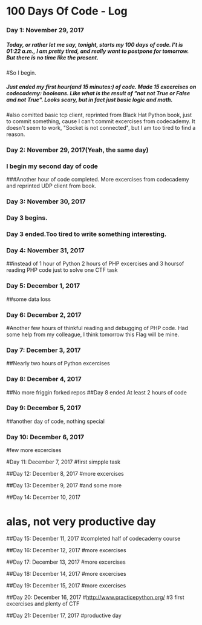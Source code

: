 # 100 Days Of Code - Log

### Day 1: November 29, 2017 
##### Today, or rather let me say, tonight, starts my 100 days of code. I't is 01:22 a.m., I am pretty  tired, and really want to postpone for tomorrow. But there is no time like the present.
#So I begin.

##### Just ended my first hour(and 15 minutes:) of code. Made 15 excercises on codecademy: booleans. Like what is the result of "not not True or False and not True". Looks scary, but in fact just basic logic and math.
#also comitted basic tcp client, reprinted from Black Hat Python book, just to commit something, cause I can't commit excercises from codecademy. It doesn't seem to work, "Socket is not connected", but I am too tired to find a reason.


### Day 2: November 29, 2017(Yeah, the same day)
### I begin my second day of code 
###Another hour of code completed. More excercises from codecademy and reprinted UDP client from book.

### Day 3: November 30, 2017
### Day 3 begins. 
### Day 3 ended.Too tired to write something interesting.

### Day 4: November 31, 2017
##instead of 1 hour of Python 2 hours of PHP excercises and 3 hoursof reading PHP code just to solve one CTF task
### Day 5: December 1, 2017
##some data loss

### Day 6: December 2, 2017
#Another few hours of thinkful reading and debugging of PHP code. Had some help from my colleague, I think tomorrow this Flag will be mine.

### Day 7: December 3, 2017
##Nearly two hours of Python excercises

### Day 8: December 4, 2017
##No more friggin forked repos
##Day 8 ended.At least 2 hours of code

### Day 9: December 5, 2017

##another day of code, nothing special

### Day 10: December 6, 2017
#few more excercises

#Day 11: December 7, 2017
#first simpple task 

##Day 12: December 8, 2017
#more excercises

##Day 13: December 9, 2017
#and some more

##Day 14: December 10, 2017
# alas, not very productive day

##Day 15: December 11, 2017
#completed half of codecademy course

##Day 16: December 12, 2017
#more excercises

##Day 17: December 13, 2017
#more excercises

##Day 18: December 14, 2017
#more excercises

##Day 19: December 15, 2017
#more excercises

##Day 20: December 16, 2017
#http://www.practicepython.org/
#3 first excercises and plenty of CTF

##Day 21: December 17, 2017
#productive day

